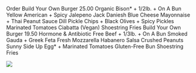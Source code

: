 Order
 Build Your Own Burger 25.00
    Organic Bison* + 1/2lb. + On A Bun
    Yellow American + Spicy Jalepeno Jack
    Daniesh Blue Cheese
    Mayonnaise + Thai Peanut Sauce
    Dill Pickle Chips + Black Olives + Spicy Pickles
    Marinated Tomatoes
    Ciabatta (Vegan)
    Shoestring Fries
 Build Your Own Burger 19.50
    Hormone & Antibiotic Free Beef + 1/3lb. + On A Bun
    Smoked Gauda + Greek Feta
    Fresh Mozzarella
    Habanero Salsa
    Crushed Peanuts
    Sunny Side Up Egg* + Marinated Tomatoes
    Gluten-Free Bun
    Shoestring Fries
    
    
![](counter-burger_classDiagram)
